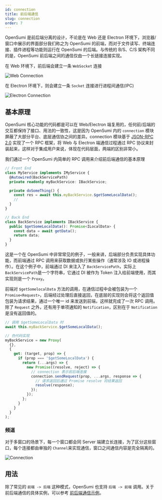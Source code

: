 ```yaml
---
id: connection
title: 前后端通信
slug: connection
order: 7
---
```


OpenSumi 是前后端分离的设计，不论是在 Web 还是 Electron 环境下，浏览器/窗口中展示的界面部分我们称之为 OpenSumi 的前端，而对于文件读写、终端连接、插件进程等功能则运行在 OpenSumi 的后端。与传统的 B/S、C/S 架构不同的是，OpenSumi 前后端之间的通信仅由一个长链接连接实现。

在 Web 环境下，前后端会建立一条 `WebSocket` 连接

![Web Connection](https://img.alicdn.com/imgextra/i3/O1CN01QiEuJD1QeVE2NkPMY_!!6000000002001-55-tps-182-243.svg)

在 Electron 环境下，则会建立一条 `Socket` 连接进行进程间通信(IPC)

![Electron Connection](https://img.alicdn.com/imgextra/i3/O1CN01zDX6Wg1tjeXHaqyjQ_!!6000000005938-55-tps-232-242.svg)

## 基本原理

OpenSumi 核心功能的代码都是可以在 Web/Electron 端复用的，任何前/后端的交互都保持了接口、用法的一致性，这是因为 OpenSumi 内的 `connection` 模块屏蔽了大部分平台、底层通信协之间的差异。connection 模块基于 [JSON-RPC 2.0](https://www.jsonrpc.org/specification) 实现了一个 RPC 框架，将 Web 与 Electron 端通信过程通过 RPC 协议来封装起来，这样对于集成用户来说，体现在代码层面，两端的区别非常小。

我们通过一个 OpenSumi 内简单的 RPC 调用来介绍前后端通信的基本原理

```typescript
// Front End
class MyService implements IMyService {
  @Autowired(BackServicePath)
  private readonly myBackService: IBackService;

  private doSomeThing() {
    const res = await this.myBackService.$getSomeLocalData();
    //
  }
}

// Back End
class BackService implements IBackService {
  public $getSomeLocalData(): Promise<ILocalData> {
    const data = await getData();
    return data;
  }
}
```

这是一个在 OpenSumi 中非常常见的例子，一般来讲，后端部分负责实现具体功能，而前端通过 RPC 调用来获取数据或执行某些操作（通常涉及 IO 或进程操作）。在这个例子中，前端通过 DI 来注入了 `BackServicePath`，实际上 `BackServicePath`是一个字符串，它通过 DI 被作为 Token 注入给前端使用，而其实现则是一个 `Proxy`。

前端对 `$getSomelocalData` 方法的调用，在通信过程中会被包装为一个 `Promise<Request>`，后端经过处理后直接返回，在底层的实现则会将这个返回值包装为请求结果，通过一个唯一 id 来发送到前端，这样就完成了一次 RPC 调用。除了 `Request` 之外，还有用于单项通知的 `Notification`，区别在于 `Notification` 是没有返回值的。

```typescript
// 调用 $getSomeLocalData 时
await this.myBackService.$getSomeLocalData();

// 伪代码实现
myBackService = new Proxy(
  {},
  {
    get: (target, prop) => {
      if (prop === '$getSomeLocalData') {
        return (...args) => {
          new Promise((resolve, reject) => {
            // connection 表示前后端连接
            connection.sendRequest(prop, ...args, response => {
              // 请求返回后通过 Promise resolve 将结果返回
              resolve(response);
            });
          });
        };
      }
    }
  }
);
```

### 频道

对于多窗口的场景下，每一个窗口都会同 Server 端建立长连接，为了区分这些窗口，每个连接都由单独的 `Channel`来实现通信，窗口之间通信内容是完全隔离的。

![Connection](https://img.alicdn.com/imgextra/i2/O1CN01aN1VYn1dkzqWPK2ev_!!6000000003775-55-tps-825-362.svg)

## 用法

除了常见的 `前端 -> 后端` 这种模式，OpenSumi 也支持 `后端 -> 前端` 调用。关于前后端通信的具体实例，可以参考 [前后端通信示例](../sample/connection-between-browser-and-node)。

